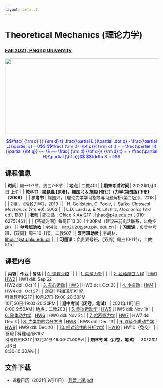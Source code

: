 ```yaml
---
layout: default
---
```


<style>
table {
  font-family: arial, sans-serif;
  border-collapse: collapse;
  width: 100%;
}

td, th {
  border: 1px solid #dddddd;
  text-align: left;
  padding: 8px;
}

tr:nth-child(odd) {
  background-color: #dddddd;
}
</style>

# <b>Theoretical Mechanics (理论力学)</b>

### <u>Fall 2021, Peking University</u>

<div style="display: flex; justify-content: center;">
<img src="http://friendshao.github.io/teaching/thmech19/thmech.png" width="550" height="250">
</div>


<p align="center">
<font color="blue">
$$\frac{ {\rm d} }{ {\rm d} t} \frac{\partial L }{\partial \dot q} - \frac{\partial L}{\partial q}  = 0$$
$$\frac{ {\rm d} {\bf p}}{ {\rm d} t} = - \frac{\partial H}{\partial {\bf q}} ~~ \& ~~ \frac{ {\rm d} {\bf q}}{ {\rm d} t} = + \frac{\partial H}{\partial {\bf p}}$$
$$\delta S = 0$$
</font>
</p>


## 课程信息

| **时间** | 周一1-2节，周三7-8节 |
| **地点** | 二教401 |
| **期末考试时间** | 2022年1月3日·上午 |
| **教科书** | **梁昆淼 [原著]，鞠国兴 & 施毅 [修订]《力学(第四版)下册》（2009）** |
| **参考书** | 鞠国兴，《理论力学学习指导与习题解析(第二版)》，2018 |
| | 刘川，《理论力学》，2019 |
| | H. Goldstein, C. Poole, J. Safko, *Classical Mechanics* (3rd ed), 2002 |
| | L.D. Landau, E.M. Lifshitz, *Mechanics* (3rd ed), 1987 |
| **教师** | 邵立晶；Office KIAA-217；lshao@pku.edu.cn；010-62758461 | 
| |【答疑时间】每周日13:30-14:30PM（建议来前电话联系，以免空跑） |
| **单号班助教** | 李洪波，lihb2020@stu.pku.edu.cn |
| | **习题课**：负责单号班，【双周】周三10-11节，二教507 |
| **双号班助教** | 李胡林，lihulin@stu.pku.edu.cn |
| | **习题课**：负责双号班，【双周】周三10-11节，二教515 |

<p></p>

## 课程内容

| **内容** | **作业** | **备注** |
| [0. 课程介绍](https://disk.pku.edu.cn:443/link/F027E5DFBFADCC8E133BFB03BA95720E) | | |
| [1. 矢量力学](https://disk.pku.edu.cn:443/link/F027E5DFBFADCC8E133BFB03BA95720E) | | |
| [2. 拉格朗日方程](https://disk.pku.edu.cn:443/link/F027E5DFBFADCC8E133BFB03BA95720E) | [HW1](https://disk.pku.edu.cn:443/link/F027E5DFBFADCC8E133BFB03BA95720E)<br>[HW2](https://disk.pku.edu.cn:443/link/F027E5DFBFADCC8E133BFB03BA95720E) | HW1 ddl: Sep 22<br>HW2 ddl: Oct 11 |
| [3. 有心运动](https://disk.pku.edu.cn:443/link/F027E5DFBFADCC8E133BFB03BA95720E) | [HW3](https://disk.pku.edu.cn:443/link/F027E5DFBFADCC8E133BFB03BA95720E) | HW3 ddl: Oct 20 |
| [4. 小振动](https://disk.pku.edu.cn:443/link/F027E5DFBFADCC8E133BFB03BA95720E) | [HW4](https://disk.pku.edu.cn:443/link/F027E5DFBFADCC8E133BFB03BA95720E) | HW4 ddl: Oct 27 |
| *答疑* | 科维理所K107<br>科维理所K217 | 10月27日·19:00-20:30PM<br>10月30日·19:00-20:30PM | 
| **期中考试（闭卷，笔试）** | 2021年11月1日<br>8:00-9:50AM | 地点：二教203 |
| [5. 刚体运动学](https://disk.pku.edu.cn:443/link/F027E5DFBFADCC8E133BFB03BA95720E) | [HW5](https://disk.pku.edu.cn:443/link/F027E5DFBFADCC8E133BFB03BA95720E) | HW5 ddl: Nov 10 |
| [6. 刚体动力学](https://disk.pku.edu.cn:443/link/F027E5DFBFADCC8E133BFB03BA95720E) | [HW6](https://disk.pku.edu.cn:443/link/F027E5DFBFADCC8E133BFB03BA95720E) | HW6 ddl: Nov 24 |
| [7. 哈密顿力学](https://disk.pku.edu.cn:443/link/F027E5DFBFADCC8E133BFB03BA95720E) | [HW7](https://disk.pku.edu.cn:443/link/F027E5DFBFADCC8E133BFB03BA95720E) | HW7 ddl: Dec 6 |
| [8. 力学中的变分方法](https://disk.pku.edu.cn:443/link/F027E5DFBFADCC8E133BFB03BA95720E) | [HW8](https://disk.pku.edu.cn:443/link/F027E5DFBFADCC8E133BFB03BA95720E) | HW8 ddl: Dec 13 |
| [9. 连续介质动力学](https://disk.pku.edu.cn:443/link/F027E5DFBFADCC8E133BFB03BA95720E) | [HW9](https://disk.pku.edu.cn:443/link/F027E5DFBFADCC8E133BFB03BA95720E) | HW9 ddl: Dec 20 |
| [10. 相对论性的分析力学](https://disk.pku.edu.cn:443/link/F027E5DFBFADCC8E133BFB03BA95720E) | [HW10](https://disk.pku.edu.cn:443/link/F027E5DFBFADCC8E133BFB03BA95720E) | HW10（免交） |
| *答疑* | 科维理所K107<br>科维理所K217 | 12月31日·19:00-21:00PM | 
| **期末考试（闭卷，笔试）** | 2022年1月3日<br>8:30-10:30AM |  |

<p></p>

## 文件下载

- 课程日历（2021年9月11日）：[我爱上课.pdf](https://disk.pku.edu.cn:443/link/F027E5DFBFADCC8E133BFB03BA95720E)

<p></p>

<script type="text/x-mathjax-config">
  MathJax.Hub.Config({
    tex2jax: {
      inlineMath: [ ['$','$'] ],
      processEscapes: true
    }
  });
</script>
<script type="text/javascript" src="https://cdn.mathjax.org/mathjax/latest/MathJax.js?config=TeX-AMS-MML_HTMLorMML">
</script>

